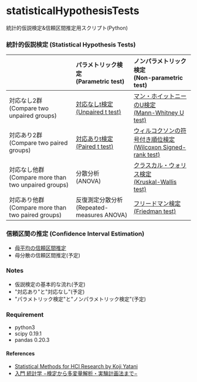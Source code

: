# statisticalHypothesisTests
統計的仮説検定&信頼区間推定用スクリプト(Python)  

### 統計的仮説検定 (Statistical Hypothesis Tests)
|            | パラメトリック検定<br>(Parametric test) | ノンパラメトリック検定<br>(Non-parametric test) |
|:-----------|:------------|:------------|
|対応なし2群<br>(Compare two unpaired groups)| [対応なしt検定<br>(Unpaired t test)](https://github.com/Wotipati/statisticalHypothesisTests/tree/master/Unpaired-t-test) | [マン・ホイットニーのU検定<br>(Mann-Whitney U test)](https://github.com/Wotipati/statisticalHypothesisTests/tree/master/Mann-Whitney-U-test)|
|対応あり2群<br>(Compare two paired groups)| [対応ありt検定<br>(Paired t test)](https://github.com/Wotipati/statisticalHypothesisTests/tree/master/Paired-t-test) | [ウィルコクソンの符号付き順位検定<br>(Wilcoxon Signed-rank test)](https://github.com/Wotipati/statisticalHypothesisTests/tree/master/Wilcoxon-Signed-rank-test)|
|対応なし他群<br>(Compare more than two unpaired groups)| 分散分析<br>(ANOVA) | [クラスカル・ウォリス検定<br>(Kruskal-Wallis test)](https://github.com/Wotipati/statisticalHypothesisTests/tree/master/Kruskal-Wallis-test) |
|対応あり他群<br>(Compare more than two paired groups)| 反復測定分散分析<br>(Repeated-measures ANOVA) | [フリードマン検定<br>(Friedman test)](https://github.com/Wotipati/statisticalHypothesisTests/tree/master/Friedman-test) |


### 信頼区間の推定 (Confidence Interval Estimation)
- [母平均の信頼区間推定](https://github.com/Wotipati/statisticalHypothesisTests/tree/master/t-Stats-Confidence-Interval)
- 母分散の信頼区間推定(予定)


### Notes
- 仮説検定の基本的な流れ(予定)
- "対応あり"と"対応なし"(予定)
- "パラメトリック検定"と"ノンパラメトリック検定"(予定)


### Requirement
- python3
- scipy 0.19.1
- pandas 0.20.3


#### References
- [Statistical Methods for HCI Research by Koji Yatani](http://yatani.jp/teaching/doku.php?id=hcistats:start)
- [入門 統計学 −検定から多変量解析・実験計画法まで−](http://shop.ohmsha.co.jp/shopdetail/000000001900/)
